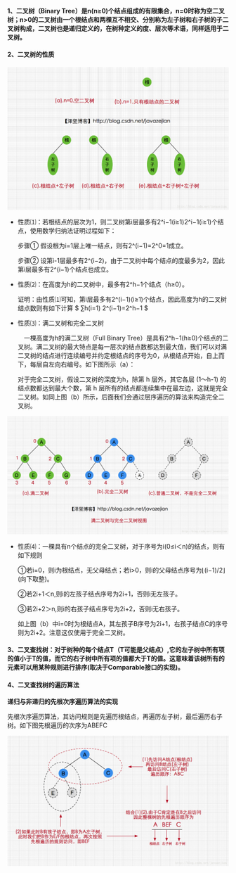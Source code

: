 #### 1、二叉树（Binary Tree）是n(n≥0)个结点组成的有限集合，n=0时称为空二叉树；n>0的二叉树由一个根结点和两棵互不相交、分别称为左子树和右子树的子二叉树构成，二叉树也是递归定义的，在树种定义的度、层次等术语，同样适用于二叉树。

#### 2、二叉树的性质

![二叉树](https://github.com/chen-eugene/Algorithm/blob/master/image/20161218201824994.png)

  - 性质⑴：若根结点的层次为1，则二叉树第i层最多有2^i−1(i≥1)2^i−1(i≥1)个结点，使用数学归纳法证明过程如下： 

    步骤① 假设根为i=1层上唯一结点，则有2^(i−1)=2^0=1成立。 
    
    步骤② 设第i-1层最多有2^(i−2)，由于二叉树中每个结点的度最多为2，因此第i层最多有2^(i−1)个结点也成立。
    
  - 性质⑵：在高度为h的二叉树中，最多有2^h−1个结点（h≥0）。 

    证明：由性质⑴可知，第i层最多有2^(i−1)(i≥1)个结点，因此高度为h的二叉树结点数则有如下计算 $ ∑h(i=1) 2^(i−1)=2^h−1 $
    
  - 性质⑶：满二叉树和完全二叉树 
  
     一棵高度为h的满二叉树（Full Binary Tree）是具有2^h−1(h≥0)个结点的二叉树。满二叉树的最大特点是每一层次的结点数都达到最大值，我们可以对满二叉树的结点进行连续编号并约定根结点的序号为0，从根结点开始，自上而下，每层自左向右编号。如下图所示（a）：
     
     对于完全二叉树，假设二叉树的深度为h，除第 h 层外，其它各层 (1～h-1) 的结点数都达到最大个数，第 h 层所有的结点都连续集中在最左边，这就是完全二叉树。如同上图（b）所示，后面我们会通过层序遍历的算法来构造完全二叉树。

![满二叉树](https://github.com/chen-eugene/Algorithm/blob/master/image/20161218221545338.png)

  - 性质⑷：一棵具有n个结点的完全二叉树，对于序号为i(0≤i＜n)的结点，则有如下规则 

    ①若i=0，则i为根结点，无父母结点；若i>0，则i的父母结点序号为⌊(i−1)/2⌋(向下取整)。 
    
    ②若2i+1＜n,则i的左孩子结点序号为2i+1，否则i无左孩子。 
    
    ③若2i+2＞n,则i的右孩子结点序号为2i+2，否则i无右孩子。 
    
    如上图（b）中i=0时为根结点A，其左孩子B序号为2i+1，右孩子结点C的序号则为2i+2。注意这仅使用于完全二叉树。
    
#### 3、二叉查找树：对于树种的每个结点T（T可能是父结点）,它的左子树中所有项的值小于T的值，而它的右子树中所有项的值都大于T的值。这意味着该树所有的元素可以用某种规则进行排序(取决于Comparable接口的实现)。

#### 4、二叉查找树的遍历算法

   **递归与非递归的先根次序遍历算法的实现**
   
   先根次序遍历算法，其访问规则是先遍历根结点，再遍历左子树，最后遍历右子树。如下图先根遍历的次序为ABEFC 
   
   ![先根次](https://github.com/chen-eugene/Algorithm/blob/master/image/20161220224702494.png)

      







